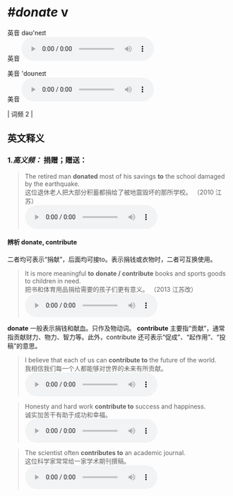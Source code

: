 # ***\#donate*** v
英音 dəʊ'neɪt  
英音
<audio src="./media/donate-B.aac" controls="controls"></audio>

美音 'doʊneɪt  
美音
<audio src="./media/donate.aac" controls="controls"></audio>



| 词频 2 |  

英文释义
---
### 1.*高义频：* **捐赠；赠送：**  

 > The retired man **donated** most of his savings **to** the school damaged by the earthquake.   
 > 这位退休老人把大部分积蓄都捐给了被地震毁坏的那所学校。  （2010 江苏）  
<audio src="./media/donate-1.aac" controls="controls"></audio>

#### 辨析 donate, contribute
二者均可表示“捐献”，后面均可接to。表示捐钱或衣物时，二者可互换使用。  
 > It is more meaningful **to** **donate / contribute** books and sports goods to children in need.  
 > 把书和体育用品捐给需要的孩子们更有意义。  （2013 江苏改）  
<audio src="./media/donate-It is more meaningful.aac" controls="controls"></audio>

**donate** 一般表示捐钱和献血。只作及物动词。
**contribute** 主要指“贡献”，通常指贡献财力、物力、智力等。此外，contribute 还可表示“促成”、“起作用”、“投稿”的意思。
 > I believe that each of us can **contribute to** the future of the world.  
 > 我相信我们每一个人都能够对世界的未来有所贡献。    
<audio src="./media/donate-4.aac" controls="controls"></audio>

 > Honesty and hard work **contribute to** success and happiness.  
 > 诚实加苦干有助于成功和幸福。    
<audio src="./media/donate-5.aac" controls="controls"></audio>

 > The scientist often **contributes to** an academic journal.  
 > 这位科学家常常给一家学术期刊撰稿。    
<audio src="./media/donate-6.aac" controls="controls"></audio>



